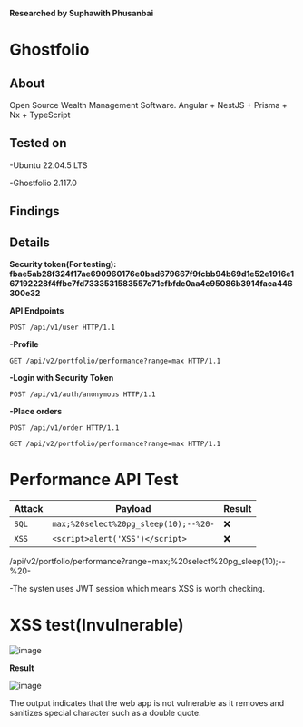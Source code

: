 **Researched by Suphawith Phusanbai**

<h1>Ghostfolio</h1>

<h2>About</h2>

Open Source Wealth Management Software. Angular + NestJS + Prisma + Nx + TypeScript

<h2>Tested on</h2>

-Ubuntu 22.04.5 LTS

-Ghostfolio 2.117.0

<h2>Findings</h2>

<h2>Details</h2>

**Security token(For testing): fbae5ab28f324f17ae690960176e0bad679667f9fcbb94b69d1e52e1916e167192228f4ffbe7fd7333531583557c71efbfde0aa4c95086b3914faca446300e32**

**API Endpoints**



```
POST /api/v1/user HTTP/1.1
```
**-Profile**

```
GET /api/v2/portfolio/performance?range=max HTTP/1.1
```

**-Login with Security Token**

```
POST /api/v1/auth/anonymous HTTP/1.1
```
**-Place orders**

```
POST /api/v1/order HTTP/1.1
```

```
GET /api/v2/portfolio/performance?range=max HTTP/1.1
```

<h1>Performance API Test</h1>

| Attack                     | Payload                 | Result | 
| ------------------------ | --------------------- | ------------- | 
| `SQL`      | `max;%20select%20pg_sleep(10);--%20-`              |      :x:         | 
| `XSS`      | `<script>alert('XSS')</script>`              |      :x:         | 



/api/v2/portfolio/performance?range=max;%20select%20pg_sleep(10);--%20-




-The systen uses JWT session which means XSS is worth checking.

<h1>XSS test(Invulnerable)</h1>

![image](https://github.com/user-attachments/assets/a5ec684c-7bc3-4099-9a15-02ad0da2ee45)

**Result**

![image](https://github.com/user-attachments/assets/79cab867-dbaf-4da8-9867-91bf3e3c787d)

The output indicates that the web app is not vulnerable as it removes and sanitizes special character such as a double quote.

